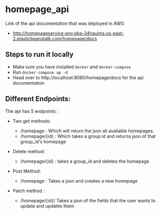 # homepage_api
Link of the api documentation that was deployed in AWS:
 - http://homepageservice-env.eba-34hauims.us-east-2.elasticbeanstalk.com/homepage/docs
    
## Steps to run it locally
 - Make sure you have installed `docker` and `docker-compose`
 - Run `docker-compose up -d`
 - Head over to http://localhost:8080/homepage/docs for the api documentation
 
## Different Endpoints:
The api has 5 endpoints :
 - Two get methods:
    - /homepage : Which will return the json all available homepages.
    - /homepage/{id} : Which takes a group id and returns json of that group_id's homepage
 
 - Delete method:
    - /homepage/{id} : takes a group_id and deletes the homepage
  
 - Post Method:
    - /homepage : Takes a json and creates a new homepage
    
 - Patch method :
    - /homepage/{id}/ Takes a json of the fields that the user wants to update and updates them
